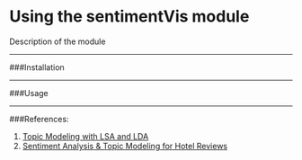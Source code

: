 # Using the sentimentVis module
Description of the module
***
###Installation
***
###Usage
***
###References:
1. [Topic Modeling with LSA and LDA](https://www.kaggle.com/rcushen/topic-modelling-with-lsa-and-lda/notebook)
2. [Sentiment Analysis & Topic Modeling for Hotel Reviews](https://github.com/Jiamei-Wang/Sentiment-Analysis-Topic-Modeling-for-Hotel-Reviews)
